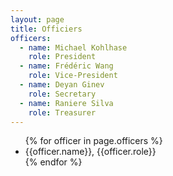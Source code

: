 ```yaml
---
layout: page
title: Officiers
officers:
  - name: Michael Kohlhase
    role: President
  - name: Frédéric Wang
    role: Vice-President
  - name: Deyan Ginev
    role: Secretary
  - name: Raniere Silva
    role: Treasurer
---
```


<ul>
{% for officer in page.officers %}
<li>{{officer.name}}, {{officer.role}}</li>
{% endfor %}
</ul>
